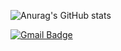![Anurag's GitHub stats](https://github-readme-stats.vercel.app/api?username=anuraghazra&show_icons=true&theme=radical)

[![Gmail Badge](https://img.shields.io/badge/Gmail-d14836?style=flat-square&logo=Gmail&logoColor=white&link=mailto:minzooey@gmail.com)](mailto:minzooey@gmail.com)
